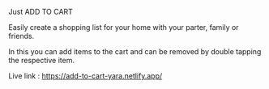 Just
ADD TO CART

Easily create a shopping list for your home with your parter, family or friends.

In this you can add items to the cart and can be removed by double tapping the respective item.

Live link : https://add-to-cart-yara.netlify.app/
